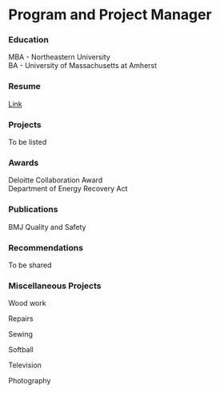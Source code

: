 # Program and Project Manager

### Education
MBA - Northeastern University<br>
BA - University of Massachusetts at Amherst

### Resume
<a href="blob/main/Linsonjude%20Naval%20Resume%202025.pdf">Link</a>

### Projects
To be listed

### Awards
Deloitte Collaboration Award<br>
Department of Energy Recovery Act

### Publications
BMJ Quality and Safety

### Recommendations
To be shared

### Miscellaneous Projects

Wood work

Repairs

Sewing

Softball

Television

Photography

